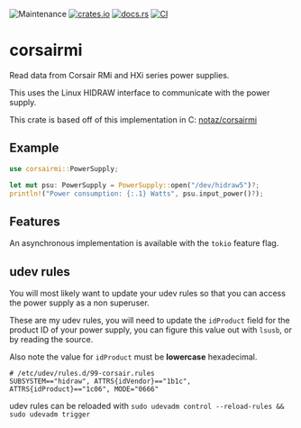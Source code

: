 ![Maintenance](https://img.shields.io/badge/maintenance-experimental-blue.svg)
[![crates.io](https://img.shields.io/crates/v/corsairmi.svg)](https://crates.io/crates/corsairmi)
[![docs.rs](https://docs.rs/corsairmi/badge.svg)](https://docs.rs/corsairmi/)
[![CI](https://github.com/newAM/corsairmi-rs/workflows/CI/badge.svg)](https://github.com/newAM/corsairmi-rs/actions)

# corsairmi

Read data from Corsair RMi and HXi series power supplies.

This uses the Linux HIDRAW interface to communicate with the power supply.

This crate is based off of this implementation in C: [notaz/corsairmi]

## Example

```rust
use corsairmi::PowerSupply;

let mut psu: PowerSupply = PowerSupply::open("/dev/hidraw5")?;
println!("Power consumption: {:.1} Watts", psu.input_power()?);
```

## Features

An asynchronous implementation is available with the `tokio` feature flag.

## udev rules

You will most likely want to update your udev rules so that you can access
the power supply as a non superuser.

These are my udev rules, you will need to update the `idProduct` field for
the product ID of your power supply, you can figure this value out with
`lsusb`, or by reading the source.

Also note the value for `idProduct` must be **lowercase** hexadecimal.

```
# /etc/udev/rules.d/99-corsair.rules
SUBSYSTEM=="hidraw", ATTRS{idVendor}=="1b1c", ATTRS{idProduct}=="1c06", MODE="0666"
```

udev rules can be reloaded with
`sudo udevadm control --reload-rules && sudo udevadm trigger`

[notaz/corsairmi]: https://github.com/notaz/corsairmi
